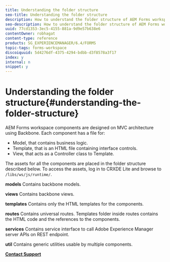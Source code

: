 ```yaml
---
title: Understanding the folder structure
seo-title: Understanding the folder structure
description: How to understand the folder structure of AEM Forms workspace source code to customize.
seo-description: How to understand the folder structure of AEM Forms workspace source code to customize.
uuid: 77cd1353-3ec5-4155-881a-9d9e57b638e6
contentOwner: robhagat
content-type: reference
products: SG_EXPERIENCEMANAGER/6.4/FORMS
topic-tags: forms-workspace
discoiquuid: 5d4276df-4375-4294-bdbb-d3f8578a3f17
index: y
internal: n
snippet: y
---
```


# Understanding the folder structure{#understanding-the-folder-structure}

AEM Forms workspace components are designed on MVC architecture using Backbone. Each component has a file for:

* Model, that contains business logic.
* Template, that is an HTML file containing interface controls.
* View, that acts as a Controller class to Template.

The assets for all the components are placed in the folder structure described below. To access the assets, log in to CRXDE Lite and browse to `/libs/ws/js/runtime/`.

**models** Contains backbone models.

**views** Contains backbone views.

**templates** Contains only the HTML templates for the components.

**routes** Contains universal routes. Templates folder inside routes contains the HTML code and the references to the components.

**services** Contains service interface to call Adobe Experience Manager server APIs on REST endpoint.

**util** Contains generic utilities usable by multiple components.

[**Contact Support**](https://www.adobe.com/account/sign-in.supportportal.html)

<!--
<related-links>
<a href="../../forms/using/backbone-interaction.md">Backbone interaction</a>
<a href="../../forms/using/description-reusable-components.md">Description of the reusable components</a>
<a href="../../forms/using/folder-structure.md">Understanding the folder structure</a>
<a href="../../forms/using/document-details-renderer.md">Document details for renderer</a>
<a href="../../forms/using/integrating-html-ws-components-web.md">Integrating AEM Forms workspace components in web applications</a>
<a href="../../forms/using/new-render-submit-service.md">New Render and Submit service</a>
</related-links>
-->

